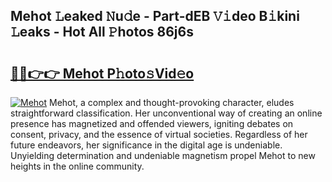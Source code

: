 ## Mehot 𝙻eaked 𝙽u𝚍e - Part-dEB 𝚅𝚒deo B𝚒kini 𝙻eaks - Hot All 𝙿hotos 86j6s

# <h2><a href="http://ld6413.urlbe.top/?page=Mehot">🔗🔗👉👉 Mehot P𝚑oto𝚜Vid𝚎o</a></h2>

[![Mehot](https://i.imgur.com/eBuTRDB.gif)](http://ld6413.urlbe.top/?page=Mehot)
Mehot, a complex and thought-provoking character, eludes straightforward classification. Her unconventional way of creating an online presence has magnetized and offended viewers, igniting debates on consent, privacy, and the essence of virtual societies. Regardless of her future endeavors, her significance in the digital age is undeniable. Unyielding determination and undeniable magnetism propel Mehot to new heights in the online community.
